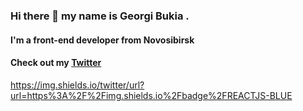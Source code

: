 ### Hi there 👋 my name is **Georgi Bukia** .
#### I'm a front-end developer from **Novosibirsk**
#### Check out my [Twitter](https://twitter.com/Bukija)
https://img.shields.io/twitter/url?url=https%3A%2F%2Fimg.shields.io%2Fbadge%2FREACTJS-BLUE
